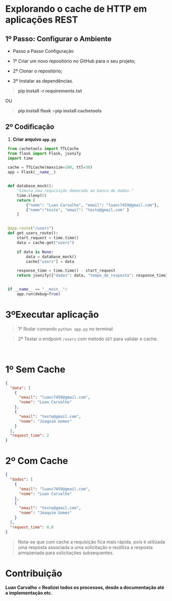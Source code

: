 # Explorando o cache de HTTP em aplicações REST

## 1º Passo: Configurar o Ambiente

- Passo a Passo Configuração

- 1º Criar um novo repositório no GitHub para o seu projeto;

- 2º Clonar o repositório;

- 3º Instalar as dependências.

> **pip install -r requirements.txt**

OU

> **pip install flask** >**pip install cachetools**

## 2º Codificação

1. **Criar arquivo `app.py`**

```python
 from cachetools import TTLCache
 from flask import Flask, jsonify
 import time

 cache = TTLCache(maxsize=100, ttl=30)
 app = Flask(__name__)


 def database_mock():
     "Simula uma requisição demorada ao banco de dados."
     time.sleep(5)
     return [
         {"nome": "Luan Carvalho", "email": "luanc7459@gmail.com"},
         {"nome":"teste", "email": "teste@gmail.com" }
     ]


 @app.route("/users")
 def get_users_route():
     start_request = time.time()
     data = cache.get("users")

     if data is None:
         data = database_mock()
         cache["users"] = data

     response_time = time.time() - start_request
     return jsonify({"dados": data, "tempo_de_resposta": response_time})


 if __name__ == "__main__":
     app.run(debug=True)


```

# **3ºExecutar aplicação**

> 1º Rodar comando `python app.py` no terminal
> <br/>

> 2º Testar o endpoint `/users` com método `GET` para validar o cache.

<br/>

# 1º **Sem Cache**

```json
{
  "data": [
    {
      "email": "luanc7459@gmail.com",
      "nome": "Luan Carvalho"
    },
    {
      "email": "teste@gmail.com",
      "nome": "Joaquim Gomes"
    }
  ],
  "request_time": 2
}
```

# 2º **Com Cache**

```json
{
  "dados": [
    {
      "email": "luanc7459@gmail.com",
      "nome": "Luan Carvalho"
    },
    {
      "email": "teste@gmail.com",
      "nome": "Joaquim Gomes"
    }
  ],
  "request_time": 0.0
}
```

> Nota-se que com cache a requisição fica mais rápida, pois é utilizada uma resposta associada a uma solicitação e reutiliza a resposta armazenada para solicitações subsequentes.

# Contribuição

**Luan Carvalho = Realizei todos os processos, desde a documentação até a implementação etc.**
